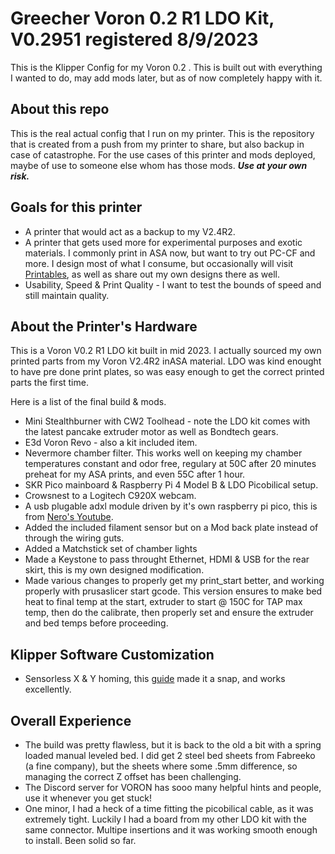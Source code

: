 # Greecher Voron 0.2 R1 LDO Kit, V0.2951 registered 8/9/2023

This is the Klipper Config for my Voron 0.2 . This is built out with everything I wanted to do, may add mods later, but as of now completely happy with it.

## About this repo

This is the real actual config that I run on my printer. This is the repository that is created from a push from my printer to share, but also backup in case of catastrophe.  For the use cases of this printer and mods deployed, maybe of use to someone else whom has those mods. ***Use at your own risk.***

## Goals for this printer
* A printer that would act as a backup to my V2.4R2.
* A printer that gets used more for experimental purposes and exotic materials. I commonly print in ASA now, but want to try out PC-CF and more.  I design most of what I consume, but occasionally will visit [Printables](https://www.printables.com), as well as share out my own designs there as well.
* Usability, Speed & Print Quality - I want to test the bounds of speed and still maintain quality.

## About the Printer's Hardware

This is a Voron V0.2 R1 LDO kit built in mid 2023.  I actually sourced my own printed parts from my Voron V2.4R2 inASA material.  LDO was kind enought to have pre done print plates, so was easy enough to get the correct printed parts the first time. 

Here is a list of the final build & mods.

* Mini Stealthburner with CW2 Toolhead - note the LDO kit comes with the latest pancake extruder motor as well as Bondtech gears.
* E3d Voron Revo - also a kit included item.
* Nevermore chamber filter.  This works well on keeping my chamber temperatures constant and odor free, regulary at 50C after 20 minutes preheat for my ASA prints, and even 55C after 1 hour.
* SKR Pico mainboard & Raspberry Pi 4 Model B & LDO Picobilical setup.
* Crowsnest to a Logitech C920X webcam.
* A usb plugable adxl module driven by it's own raspberry pi pico, this is from [Nero's Youtube](https://www.youtube.com/watch?v=W_VHbT_tsZw&ab_channel=NERO3D).
* Added the included filament sensor but on a Mod back plate instead of through the wiring guts.
* Added a Matchstick set of chamber lights
* Made a Keystone to pass throught Ethernet, HDMI & USB for the rear skirt, this is my own designed modification.
* Made various changes to properly get my print_start better, and working properly with prusaslicer start gcode. This version ensures to make bed heat to final temp at the start, extruder to start @ 150C for TAP max temp, then do the calibrate, then properly set and ensure the extruder and bed temps before proceeding.

## Klipper Software Customization
* Sensorless X & Y homing, this [guide](https://docs.vorondesign.com/community/howto/clee/sensorless_xy_homing.html) made it a snap, and works excellently.

## Overall Experience
* The build was pretty flawless, but it is back to the old a bit with a spring loaded manual leveled bed.  I did get 2 steel bed sheets from Fabreeko (a fine company), but the sheets where some .5mm difference, so managing the correct Z offset has been challenging.
* The Discord server for VORON has sooo many helpful hints and people, use it whenever you get stuck!
* One minor, I had a heck of a time fitting the picobilical cable, as it was extremely tight.  Luckily I had a board from my other LDO kit with the same connector.  Multipe insertions and it was working smooth enough to install.  Been solid so far.


